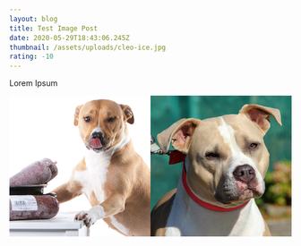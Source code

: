 ```yaml
---
layout: blog
title: Test Image Post
date: 2020-05-29T18:43:06.245Z
thumbnail: /assets/uploads/cleo-ice.jpg
rating: -10
---
```

Lorem Ipsum

![](/assets/uploads/cleo-ice.jpg "Test Celeo & Ice")
